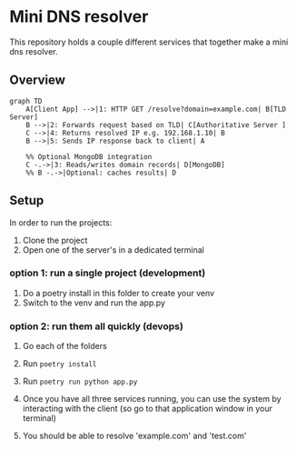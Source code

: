# Mini DNS resolver

This repository holds a couple different services that together make a mini dns resolver. 

## Overview
```mermaid
graph TD
    A[Client App] -->|1: HTTP GET /resolve?domain=example.com| B[TLD Server]
    B -->|2: Forwards request based on TLD| C[Authoritative Server ]
    C -->|4: Returns resolved IP e.g. 192.168.1.10| B
    B -->|5: Sends IP response back to client| A

    %% Optional MongoDB integration
    C -.->|3: Reads/writes domain records| D[MongoDB]
    %% B -.->|Optional: caches results| D
```

## Setup
In order to run the projects:
1. Clone the project
1. Open one of the server's in a dedicated terminal

### option 1: run a single project (development)
1. Do a poetry install in this folder to create your venv
1. Switch to the venv and run the app.py

### option 2: run them all quickly (devops)
1. Go each of the folders
1. Run `poetry install`
1. Run `poetry run python app.py` 

1. Once you have all three services running, you can use the system by interacting with the client (so go to that application window in your terminal)
1. You should be able to resolve 'example.com' and 'test.com'